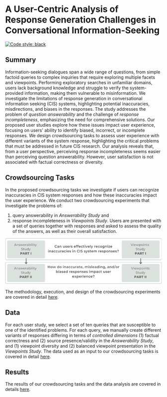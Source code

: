 # A User-Centric Analysis of Response Generation Challenges in Conversational Information-Seeking

[![Code style: black](https://img.shields.io/badge/code%20style-black-000000.svg)](https://github.com/psf/black)

## Summary

Information-seeking dialogues span a wide range of questions, from simple factoid queries to complex inquiries that require exploring multiple facets and viewpoints. Performing exploratory searches in unfamiliar domains, users lack background knowledge and struggle to verify the system-provided information, making them vulnerable to misinformation. We investigate the limitations of response generation in conversational information seeking (CIS) systems, highlighting potential inaccuracies, misdirections, and biases in the responses. The study addresses the problem of *question answerability* and the challenge of *response incompleteness*, emphasizing the need for comprehensive solutions. Our proposed user studies explore how these issues impact user experience, focusing on users' ability to identify biased, incorrect, or incomplete responses. We design crowdsourcing tasks to assess user experience with different variants of the system response, highlighting the critical problems that must be addressed in future CIS research. Our analysis reveals that, from a user perspective, perceiving response incompleteness seems easier than perceiving question answerability. However, user satisfaction is not associated with factual correctness or diversity.

## Crowdsourcing Tasks

In the proposed crowdsourcing tasks we investigate if users can recognize inaccuracies in CIS system responses and how these inaccuracies impact the user experience. We conduct two crowdsourcing experiments that investigate the problems of: 
1. query answerability in *Answerability Study* and 
2. response incompleteness in *Viewpoints Study*. 
Users are presented with a set of queries together with responses and asked to assess the quality of the answers, as well as their overall satisfaction.

![alt text](research_questions.png)

The methodology, execution, and design of the crowdsourcing experiments are covered in detail [here](data/user_study_setup/README.md).

## Data

For each user study, we select a set of ten queries that are susceptible to one of the identified problems. For each query, we manually create different variants of responses differing in terms of *controlled dimensions* (1) factual correctness and (2) source presence/validity in the *Answerability Study*, and (1) viewpoint diversity and (2) balanced viewpoint presentation in the *Viewpoints Study*. The data used as an input to our crowdsourcing tasks is covered in detail [here](data/input_data/README.md).

## Results

The results of our crowdsourcing tasks and the data analysis are covered in details [here](data/results/README.md).
